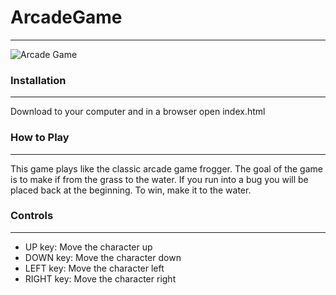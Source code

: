 # ArcadeGame
---
![Arcade Game](http://www.billcombsdevelopment.com/img/game.png)
### Installation
---
Download to your computer and in a browser open index.html
### How to Play
---
This game plays like the classic arcade game frogger. The goal of the game is to make if from the grass to the water. If you run into a bug you will be placed back at the beginning. To win, make it to the water.

### Controls
---
* UP key: Move the character up
* DOWN key: Move the character down
* LEFT key: Move the character left
* RIGHT key: Move the character right

